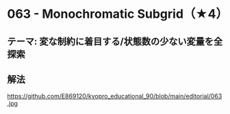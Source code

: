 # 063 - Monochromatic Subgrid（★4）

## テーマ: 変な制約に着目する/状態数の少ない変量を全探索

## 解法

<https://github.com/E869120/kyopro_educational_90/blob/main/editorial/063.jpg>
